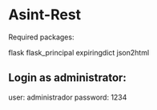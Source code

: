 # Asint-Rest

Required packages:

flask
flask_principal
expiringdict
json2html

## Login as administrator:

user: administrador
password: 1234
